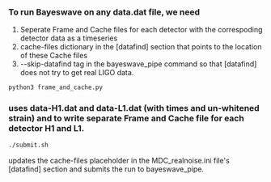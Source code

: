 ### To run Bayeswave on any data.dat file, we need

1) Seperate Frame and Cache files for each detector with the correspoding detector data as a timeseries
2) cache-files dictionary in the [datafind] section that points to the location of these Cache files
3)  --skip-datafind tag in the bayeswave_pipe command so that [datafind] does not try to get real LIGO data.

```bash
python3 frame_and_cache.py 
```

### uses data-H1.dat and data-L1.dat (with times and un-whitened strain) and to write separate Frame and Cache file for each detector H1 and L1. 

```bash
./submit.sh
```

updates the cache-files placeholder in the MDC_realnoise.ini file's [datafind] section and submits the run to bayeswave_pipe.
